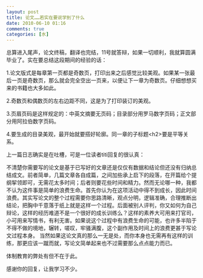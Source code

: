 ```yaml
---
layout: post
title: 论文……若实在要说学到了什么
date: 2010-06-10 01:16
comments: true
categories: [水]
---
```


总算进入尾声，论文终稿，翻译也完结，11号就答辩，如果一切顺利，我就算圆满毕业了。实在要总结这段期间的经验的话：

1.论文版式是每章第一页都是奇数页，打印出来之后感觉比较美观。如果某一张最后一页是奇数页，那么就会完全空出一页来，以便让下一章为奇数页。仔细想想买来的书籍也大多如此。

2.奇数页和偶数页的左右边距不同，这是为了打印装订的美观。

3.页眉页码是这样规定的：中英文摘要无页码；目录部分用罗马数字页码；正文部分用阿拉伯数字页码。

4.要生成的目录美观，最开始就要搭好轮廓。同一章的子标题&lt;h2&gt;要是平等关系。

上一篇日志确实是在吐槽，可是一位读者titi回复的很认真：

不清楚你需要写的论文是基于已写好的文章还是仅仅有数据和结论但还没有归纳总结成文。前者简单，几篇文章各自成篇，之间加些承上启下的段落，在开篇给个提 纲挈领即可，无需花太多时间；后者则要花些时间和精力。然而无论哪一种，我都不认为这件事是简单的浪费生命。首先你认为在这项活动中得不到成长，因此时间 浪费。其实写论文的整个过程需要你思路清晰，观点分明，逻辑准确，合理推断出结论，把胸中千意落于纸上就是这样一个过程。后面被别人评判，你又如何为自己 辩论，这样的经历难道不是一个很好的成长训练么？这样的素养大可用来打官司，小可用来写情书，有利无害。如果说这个过程中有浪费生命的可能，也许多半陷于 不得不做的境地，辗转，嗟叹，牢骚满腹，这个副作用及时间上的浪费更甚于写论文过程本身。  当然如果这论文真的那么一无是处，而你本身也无需再有这样的训练，那更应该一蹴而就，写论文简单起来也不过需要那么点点能力而已。

体制教育的弊处有但不在于此。

感谢你的回复，让我学习不少。

